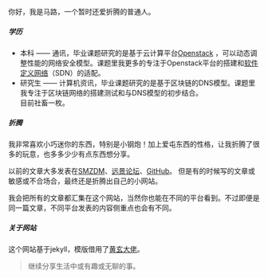 你好，我是马路，一个暂时还爱折腾的普通人。

##### 学历    
* 本科 —— 通讯，毕业课题研究的是基于云计算平台[Openstack](www.openstack.org)   ，可以动态调整性能的网络安全模型。课题里我更多的专注于Openstack平台的搭建和[软件定义网络](https://en.wikipedia.org/wiki/Software-defined_networking)（SDN）的适配。   
* 研究生 —— 计算机资讯，毕业课题研究的是基于区块链的DNS模型。课题里我专注于区块链网络的搭建测试和与DNS模型的初步结合。   
目前社畜一枚。

##### 折腾
我非常喜欢小巧迷你的东西，特别是小钢炮！加上爱屯东西的性格，让我折腾了很多的玩意，也多多少少有点东西想分享。

以前的文章大多发表在[SMZDM](https://zhiyou.smzdm.com/member/7856416321/)、[远景论坛](http://i.pcbeta.com/space-uid-4860290.html)、[GitHub](https://github.com/Road-tech)。 但是有的时候写的文章或敏感或不合场合，最终还是折腾出自己的小网站。

我会把所有的文章都汇集在这个网站，当然你也能在不同的平台看到。不过即便是同一篇文章，不同平台发表的内容侧重点也会有不同。

##### 关于网站
这个网站基于jekyll，模版借用了[黄玄大佬](https://huangxuan.me)。

> 继续分享生活中或有趣或无聊的事。
